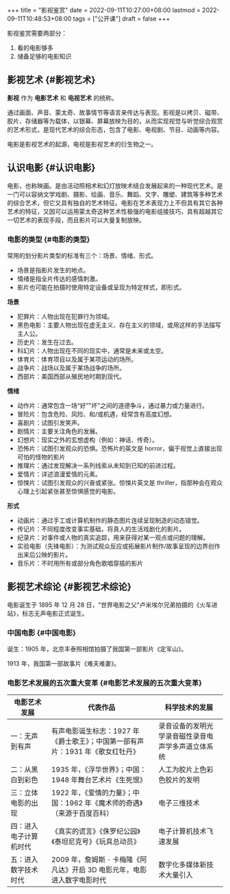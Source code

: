 +++
title = "影视鉴赏"
date = 2022-09-11T10:27:00+08:00
lastmod = 2022-09-11T10:48:53+08:00
tags = ["公开课"]
draft = false
+++

影视鉴赏需要两部分：

1.  看的电影够多
2.  储备足够的电影知识


## 影视艺术 {#影视艺术}

**影视** 作为 **电影艺术** 和 **电视艺术** 的统称。

通过画面、声音、蒙太奇、故事情节等语言来传达与表现。影视是以拷⻉、磁带、㬵片、存储器等为载体，以银幕、屏幕放映为目的，从而实现视觉与听觉综合观赏的艺术形式，是现代艺术的综合形态，包含了电影、电视剧、节目、动画等内容。

电影是影视艺术的起源，电视是影视艺术的衍生物之一。


## 认识电影 {#认识电影}

电影，也称映画。是由活动照相术和幻灯放映术结合发展起来的一种现代艺术。是一门可以容纳文学戏剧、摄影、绘画、音乐、舞蹈、文字、雕塑、建筑等多种艺术的综合艺术，但它又具有独自的艺术特征。电影在艺术表现力上不但具有其它各种艺术的特征，又因可以运用蒙太奇这种艺术性极强的电影组接技巧，具有超越其它一切艺术的表现手段，而且影片可以大量复制放映。


### 电影的类型 {#电影的类型}

常用的划分影片类型的标准有三个：场景、情绪、形式。

-   场景是指影片发生的地点。
-   情绪是指全片传达的感情刺激。
-   影片也可能在拍摄时使用特定设备或呈现为特定样式，即形式。

**场景**

-   犯罪片：人物出现在犯罪行为领域。
-   黑色电影：主要人物出现在虚无主义、存在主义的领域，或用这样的手法描写主人公。
-   历史片：发生在过去。
-   科幻片：人物出现在不同的现实中，通常是未来或太空。
-   体育片：体育项目以及属于某项运动的场所。
-   战争片：战场以及属于某场战争的场所。
-   ⻄部片：美国⻄部从殖⺠地时期到现代。

**情绪**

-   动作片：通常包含一场“好”"坏"之间的道德争斗，通过暴力或力量进行。
-   冒险片：包含危险、风险、和/或机遇，经常含有高度幻想。
-   喜剧片：试图引发笑声。
-   剧情片：主要关注角色的发展。
-   幻想片：现实之外的玄想虚构（例如：神话、传奇）。
-   恐怖片：试图引发观众的恐惧。恐怖片的英文是
    horror，偏于视觉上直接出现可怕的怪物的影片
-   推理片：通过发现解决一系列线索从未知到已知的前进过程。
-   爱情片：详述浪漫爱情的元素。
-   惊悚片：试图引发观众的兴奋或紧张。惊悚片英文是 thriller，指那种会在观众心理上引起紧张甚至惊惧感觉的电影。

**形式**

-   动画片：通过手工或计算机制作的静态图片连续呈现制造的动态错觉。
-   传记片：不同程度改变事实基础，将真人的生活戏剧化的影片。
-   纪录片：对事件或人物的真实追踪，用来获得对某一观点或问题的理解。
-   实验电影（先锋电影）：为测试观众反应或拓展影片制作/故事呈现的边界创作出来后公映的影片。
-   音乐片：不时用所有或部分角色歌唱穿插的影片


## 影视艺术综论 {#影视艺术综论}

电影诞生于 1895 年 12 月 28
日，"世界电影之父"卢米埃尔兄弟拍摄的《火车进站》，标志无声电影正式诞生。


### 中国电影 {#中国电影}

诞生：1905 年，北京丰泰照相馆拍摄了我国第一部影片《定军山》。

1913 年，我国第一部故事片《难夫难妻》。


### 电影艺术发展的五次重大变革 {#电影艺术发展的五次重大变革}

| 电影艺术发展 | 代表作品                                     | 科学技术的发展            |
|--------|------------------------------------------|--------------------|
| 一：无声到有声 | 有声电影诞生标志：1927 年《爵士歌王》；中国第一部有声片：1931 年《歌女红牡丹》 | 录音设备的发明光学录音磁性录音电声学多声道立体系统 |
| 二：从黑白到彩色 | 1935 年，《浮华世界》；中国：1948 年舞台艺术片《生死恨》 | 人工为胶片上色彩色胶片的发明 |
| 三：立体电影的出现 | 1922 年，《爱情的力量》；中国：1962 年《魔术师的奇遇》（来源于百度百科） | 电子三维技术              |
| 四：进入电子计算机时代 | 《真实的谎言》《侏罗纪公园》《泰坦尼克号》《玩具总动员》 | 电子计算机技术飞速发展    |
| 五：进入数字技术时代 | 2009 年，詹姆斯 ۰ 卡梅隆《阿凡达》开启 3D 电影元年，电影进入数字电影时代 | 数字化多媒体新技术大量引入 |